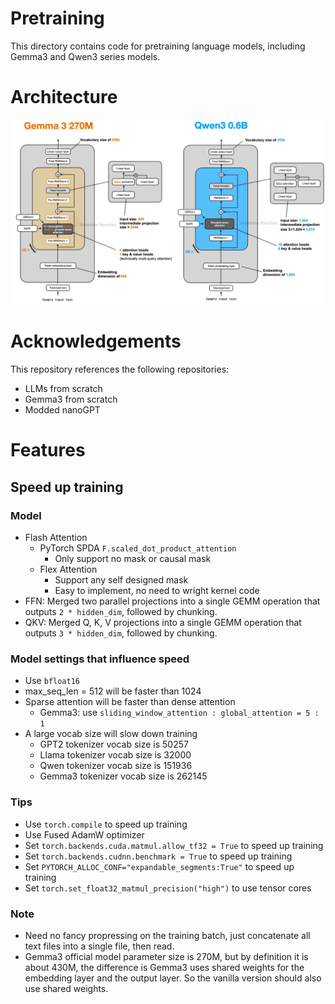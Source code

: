 # Pretraining

This directory contains code for pretraining language models, including Gemma3 and Qwen3 series models.

# Architecture

![Architecture Diagram](./asset/gemma3-vs-qwen3.webp)

# Acknowledgements
This repository references the following repositories:
- LLMs from scratch
- Gemma3 from scratch
- Modded nanoGPT

# Features
## Speed up training
### Model
- Flash Attention
    - PyTorch SPDA `F.scaled_dot_product_attention`
        - Only support no mask or causal mask
    - Flex Attention
        - Support any self designed mask
        - Easy to implement, no need to wright kernel code
- FFN: Merged two parallel projections into a single GEMM operation that outputs `2 * hidden_dim`, followed by chunking.  
- QKV: Merged Q, K, V projections into a single GEMM operation that outputs `3 * hidden_dim`, followed by chunking.
### Model settings that influence speed
- Use `bfloat16`
- max_seq_len = 512 will be faster than 1024
- Sparse attention will be faster than dense attention
    - Gemma3: use `sliding_window_attention : global_attention = 5 : 1`
- A large vocab size will slow down training
    - GPT2 tokenizer vocab size is 50257
    - Llama tokenizer vocab size is 32000
    - Qwen tokenizer vocab size is 151936
    - Gemma3 tokenizer vocab size is 262145

### Tips
- Use `torch.compile` to speed up training
- Use Fused AdamW optimizer
- Set `torch.backends.cuda.matmul.allow_tf32 = True` to speed up training
- Set `torch.backends.cudnn.benchmark = True` to speed up training
- Set `PYTORCH_ALLOC_CONF="expandable_segments:True"` to speed up training
- Set `torch.set_float32_matmul_precision("high")` to use tensor cores

### Note
- Need no fancy propressing on the training batch, just concatenate all text files into a single file, then read.
- Gemma3 official model parameter size is 270M, but by definition it is about 430M, the difference is Gemma3 uses shared weights for the embedding layer and the output layer. So the vanilla version should also use shared weights.
